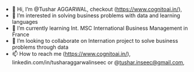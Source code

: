 - 👋 Hi, I’m @Tushar AGGARWAL, checkout (https://www.cognitoai.in/),
- 👀 I’m interested in solving business problems with data and learning languages
- 🌱 I’m currently learning Int. MSC International Business Management in France
- 💞️ I’m looking to collaborate on Internation project to solve business problems through data
- 📫 How to reach me (https://www.cognitoai.in/), linkedin.com/in/tusharaggarwalinseec or @tushar.inseec@gmail.com,

<!---
tushar2704/tushar2704 is a ✨ special ✨ repository because its `README.md` (this file) appears on your GitHub profile.
You can click the Preview link to take a look at your changes.
--->
